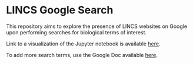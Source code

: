 # LINCS Google Search
This repository aims to explore the presence of LINCS websites on Google upon performing searches for biological terms of interest.

Link to a visualization of the Jupyter notebook is available [here](https://nbviewer.jupyter.org/github/LINCS-FAIRness-Assessment/lincs-google-search/blob/343d3238f759a0487cd73f84f8e5de587c195637/LINCS%20Google%20Search.ipynb).

To add more search terms, use the Google Doc available [here](https://docs.google.com/document/d/1PIhreksA2-kG7YpExM7qLJ4JUC-Vm3s0eNnNGyLVcnY/edit).
